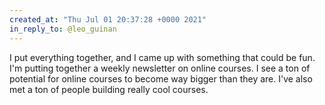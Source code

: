 ```yaml
---
created_at: "Thu Jul 01 20:37:28 +0000 2021"
in_reply_to: @leo_guinan
---
```


I put everything together, and I came up with something that could be fun. I'm putting together a weekly newsletter on online courses. I see a ton of potential for online courses to become way bigger than they are. I've also met a ton of people building really cool courses.